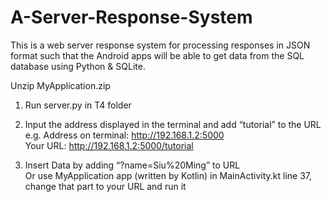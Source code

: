 # A-Server-Response-System
This is a web server response system for processing responses in JSON format such that the Android apps will be able to get data from the SQL database using Python &amp; SQLite.        

Unzip MyApplication.zip         

1. Run server.py in T4 folder       
2. Input the address displayed in the terminal and add “tutorial” to the URL        
    e.g. Address on terminal: http://192.168.1.2:5000        
    Your URL: http://192.168.1.2:5000/tutorial         

3. Insert Data by adding “?name=Siu%20Ming” to URL        
    Or use MyApplication app (written by Kotlin) in MainActivity.kt line 37, change that part to your URL and run it          
